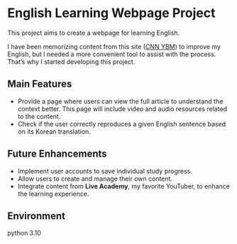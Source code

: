 # English Learning Webpage Project  

This project aims to create a webpage for learning English.  

I have been memorizing content from this site ([CNN YBM](https://cnn.ybmnet.co.kr/main)) to improve my English, but I needed a more convenient tool to assist with the process. That’s why I started developing this project.  

## Main Features  
- Provide a page where users can view the full article to understand the context better. This page will include video and audio resources related to the content.  
- Check if the user correctly reproduces a given English sentence based on its Korean translation. 

## Future Enhancements  
- Implement user accounts to save individual study progress.  
- Allow users to create and manage their own content.  
- Integrate content from **Live Academy**, my favorite YouTuber, to enhance the learning experience.  

## Environment

python 3.10

